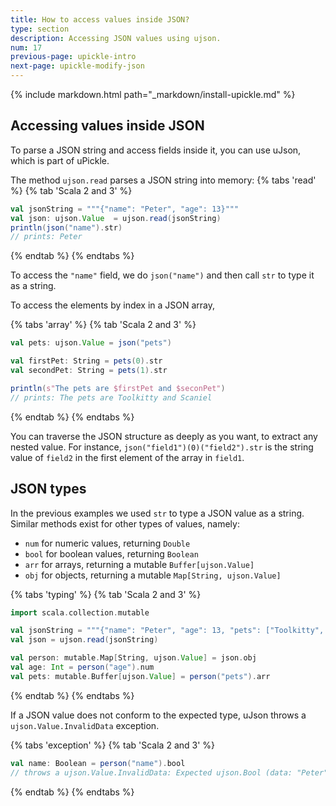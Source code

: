 ```yaml
---
title: How to access values inside JSON?
type: section
description: Accessing JSON values using ujson.
num: 17
previous-page: upickle-intro
next-page: upickle-modify-json
---
```


{% include markdown.html path="_markdown/install-upickle.md" %}

## Accessing values inside JSON

To parse a JSON string and access fields inside it, you can use uJson, which is part of uPickle.

The method `ujson.read` parses a JSON string into memory:
{% tabs 'read' %}
{% tab 'Scala 2 and 3' %}
```scala
val jsonString = """{"name": "Peter", "age": 13}"""
val json: ujson.Value  = ujson.read(jsonString)
println(json("name").str)
// prints: Peter
```
{% endtab %}
{% endtabs %}

To access the `"name"` field, we do `json("name")` and then call `str` to type it as a string.

To access the elements by index in a JSON array,

{% tabs 'array' %}
{% tab 'Scala 2 and 3' %}
```scala
val pets: ujson.Value = json("pets")

val firstPet: String = pets(0).str
val secondPet: String = pets(1).str

println(s"The pets are $firstPet and $seconPet")
// prints: The pets are Toolkitty and Scaniel
```
{% endtab %}
{% endtabs %}

You can traverse the JSON structure as deeply as you want, to extract any nested value.
For instance, `json("field1")(0)("field2").str` is the string value of `field2` in the first element of the array in `field1`.

## JSON types

In the previous examples we used `str` to type a JSON value as a string.
Similar methods exist for other types of values, namely:
 - `num` for numeric values, returning `Double`
 - `bool` for boolean values, returning `Boolean`
 - `arr` for arrays, returning a mutable `Buffer[ujson.Value]`
 - `obj` for objects, returning a mutable `Map[String, ujson.Value]`

{% tabs 'typing' %}
{% tab 'Scala 2 and 3' %}
```scala
import scala.collection.mutable

val jsonString = """{"name": "Peter", "age": 13, "pets": ["Toolkitty", "Scaniel"]}"""
val json = ujson.read(jsonString)

val person: mutable.Map[String, ujson.Value] = json.obj
val age: Int = person("age").num
val pets: mutable.Buffer[ujson.Value] = person("pets").arr
```
{% endtab %}
{% endtabs %}

If a JSON value does not conform to the expected type, uJson throws a `ujson.Value.InvalidData` exception.

{% tabs 'exception' %}
{% tab 'Scala 2 and 3' %}
```scala
val name: Boolean = person("name").bool
// throws a ujson.Value.InvalidData: Expected ujson.Bool (data: "Peter")
```
{% endtab %}
{% endtabs %}
